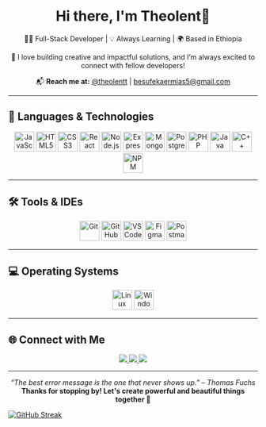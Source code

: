 <h1 align="center">Hi there, I'm Theolent👋</h1>

<p align="center">
  👨‍💻 Full-Stack Developer | 💡 Always Learning | 🌍 Based in Ethiopia
</p>

<p align="center">
  🚀 I love building creative and impactful solutions, and I’m always excited to connect with fellow developers!
</p>

<p align="center">
  📬 <strong>Reach me at:</strong>  
  <a href="https://t.me/theolentt">@theolentt</a> | 
  <a href="mailto:besufekaermias5@gmail.com">besufekaermias5@gmail.com</a>
</p>

---

## 🚀 Languages & Technologies

<p align="center">
  <!-- Frontend -->
  <img src="https://cdn.jsdelivr.net/gh/devicons/devicon/icons/javascript/javascript-original.svg" width="40" title="JavaScript"/>
  <img src="https://cdn.jsdelivr.net/gh/devicons/devicon/icons/html5/html5-original.svg" width="40" title="HTML5"/>
  <img src="https://cdn.jsdelivr.net/gh/devicons/devicon/icons/css3/css3-original.svg" width="40" title="CSS3"/>
  <img src="https://cdn.jsdelivr.net/gh/devicons/devicon/icons/react/react-original.svg" width="40" title="React"/>
  <!-- Backend -->
  <img src="https://cdn.jsdelivr.net/gh/devicons/devicon/icons/nodejs/nodejs-original.svg" width="40" title="Node.js"/>
  <img src="https://cdn.jsdelivr.net/gh/devicons/devicon/icons/express/express-original.svg" width="40" title="Express.js"/>
  <img src="https://cdn.jsdelivr.net/gh/devicons/devicon/icons/mongodb/mongodb-original.svg" width="40" title="MongoDB"/>
  <img src="https://cdn.jsdelivr.net/gh/devicons/devicon/icons/postgresql/postgresql-original.svg" width="40" title="PostgreSQL"/>
  <img src="https://cdn.jsdelivr.net/gh/devicons/devicon/icons/php/php-original.svg" width="40" title="PHP"/>
  <img src="https://cdn.jsdelivr.net/gh/devicons/devicon/icons/java/java-original.svg" width="40" title="Java"/>
  <img src="https://cdn.jsdelivr.net/gh/devicons/devicon/icons/cplusplus/cplusplus-original.svg" width="40" title="C++"/>
  <img src="https://cdn.jsdelivr.net/gh/devicons/devicon/icons/npm/npm-original-wordmark.svg" width="40" title="NPM"/>
</p>

---

## 🛠 Tools & IDEs

<p align="center">
  <img src="https://cdn.jsdelivr.net/gh/devicons/devicon/icons/git/git-original.svg" width="40" title="Git"/>
  <img src="https://cdn.jsdelivr.net/gh/devicons/devicon/icons/github/github-original.svg" width="40" title="GitHub"/>
  <img src="https://cdn.jsdelivr.net/gh/devicons/devicon/icons/vscode/vscode-original.svg" width="40" title="VS Code"/>
  <img src="https://cdn.jsdelivr.net/gh/devicons/devicon/icons/figma/figma-original.svg" width="40" title="Figma"/>
  <img src="https://cdn.jsdelivr.net/gh/devicons/devicon/icons/postman/postman-original.svg" width="40" title="Postman"/>
</p>

---

## 💻 Operating Systems

<p align="center">
  <img src="https://cdn.jsdelivr.net/gh/devicons/devicon/icons/linux/linux-original.svg" width="40" title="Linux"/>
  <img src="https://cdn.jsdelivr.net/gh/devicons/devicon/icons/windows8/windows8-original.svg" width="40" title="Windows"/>
</p>

---

## 🌐 Connect with Me

<p align="center">
  <a href="https://linkedin.com/in/yourname">
    <img src="https://img.shields.io/badge/LinkedIn-blue?style=flat-square&logo=linkedin&logoColor=white" />
  </a>
  <a href="https://t.me/r341_1457">
    <img src="https://img.shields.io/badge/Telegram-2CA5E0?style=flat-square&logo=telegram&logoColor=white" />
  </a>
  <a href="mailto:besufekaermias5@gmail.com">
    <img src="https://img.shields.io/badge/Gmail-D14836?style=flat-square&logo=gmail&logoColor=white" />
  </a>
</p>

---

<p align="center">
  <em>“The best error message is the one that never shows up.” – Thomas Fuchs</em><br/>
  <strong>Thanks for stopping by! Let's create powerful and beautiful things together 🚀</strong>
</p>
<a href="https://git.io/streak-stats"><img src="https://github-readme-streak-sta1.vercel.app?user=besufekadermias&theme=dark&hide_total_contributions=true" alt="GitHub Streak" /></a>

